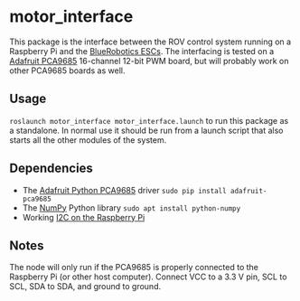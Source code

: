 # motor_interface
This package is the interface between the ROV control system running on a Raspberry Pi and the [BlueRobotics ESCs](https://www.bluerobotics.com/store/thrusters/besc-30-r1/). The interfacing is tested on a [Adafruit PCA9685](https://www.adafruit.com/product/815) 16-channel 12-bit PWM board, but will probably work on other PCA9685 boards as well.

## Usage
`roslaunch motor_interface motor_interface.launch` to run this package as a standalone. In normal use it should be run from a launch script that also starts all the other modules of the system.

## Dependencies
* The [Adafruit Python PCA9685](https://github.com/adafruit/Adafruit_Python_PCA9685) driver
`sudo pip install adafruit-pca9685`
* The [NumPy](http://www.numpy.org/) Python library
`sudo apt install python-numpy`
* Working [I2C on the Raspberry Pi](https://www.raspberrypi.org/forums/viewtopic.php?f=44&t=104133)

## Notes
The node will only run if the PCA9685 is properly connected to the Raspberry Pi (or other host computer). Connect VCC to a 3.3 V pin, SCL to SCL, SDA to SDA, and ground to ground.
